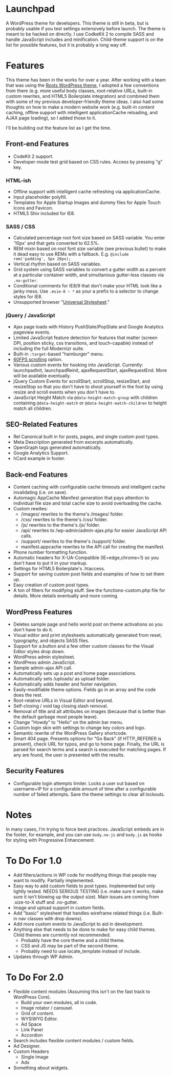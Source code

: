 Launchpad
=========

A WordPress theme for developers.  This theme is still in beta, but is probably usable if you test settings extensively before launch.  The theme is meant to be hacked on directly.  I use CodkeKit 2 to compile SASS and handle JavaScript includes and minification.  Child-theme support is on the list for possible features, but it is probably a long way off.


Features
========

This theme has been in the works for over a year.  After working with a team that was using the [Roots WordPress theme](http://roots.io), I adopted a few conventions from there (e.g. more useful body classes, root-relative URLs, built-in custom rewrites, and HTML5 Boilerplate integration) and combined them with some of my previous developer-friendly theme ideas.  I also had some thoughts on how to make a modern website work (e.g. built-in content caching, offline support with intelligent applicationCache reloading, and AJAX page loading), so I added those to it.

I'll be building out the feature list as I get the time.


## Front-end Features

* CodeKit 2 support.
* Developer-mode test grid based on CSS rules.  Access by pressing "g" key.

### HTML-ish

* Offline support with intelligent cache refreshing via applicationCache.
* Input placeholder polyfill.
* Templates for Apple Startup Images and dummy files for Apple Touch Icons and Favicon.
* HTML5 Shiv included for IE8.

### SASS / CSS

* Calculated percentage root font size based on SASS variable.  You enter '10px' and that gets converted to 62.5%.
* REM mixin based on root font size variable (see previous bullet) to make it dead easy to use REMs with a fallback.  E.g. <code>@include rem('padding', 5px 20px);</code>
* Vertical rhythm based on SASS variables.
* Grid system using SASS variables to convert a gutter width as a percent at a particular container width, and simultanious gutter-less classes via <code>.no-gutter</code>.
* Conditional comments for IE8/9 that don't make your HTML look like a janky mess.  Use <code>.msie-8 ~ *</code> as your a prefix to a selector to change styles for IE8.
* Unsupported browser "[Universal Stylesheet](https://code.google.com/p/universal-ie6-css/)."

### jQuery / JavaScript

* Ajax page loads with History PushState/PopState and Google Analytics pageview events.
* Limited JavaScript feature detection for features that matter (screen DPI, position sticky, css transitions, and touch-capable) instead of including the full Modernizr suite.
* Built-in <code>:target</code>-based "hamburger" menu.
* [60FPS scrolling](http://www.thecssninja.com/javascript/follow-up-60fps-scroll) option.
* Various custom events for hooking into JavaScript.  Currently: launchpadInit, launchpadReinit, ajaxRequestStart, ajaxRequestEnd.  More will be available eventually.
* jQuery Custom Events for scrollStart, scrollStop, resizeStart, and resizeStop so that you don't have to shoot yourself in the foot by using resize and scroll events when you don't have to.
* JavaScript Height Match via <code>@data-height-match-group</code> with children containing <code>@data-height-match</code> or <code>@data-height-match-children</code> to height match all children.


## SEO-Related Features

* Rel Canonical built in for posts, pages, and single custom post types.
* Meta Description generated from excerpts automatically.
* OpenGraph tags generated automatically.
* Google Analytics Support.
* hCard example in footer.


## Back-end Features

* Content caching with configurable cache timeouts and intelligent cache invalidating (i.e. on save).
* Automagic AppCache Manifest generation that pays attention to individual file size and total cache size to avoid overloading the cache.
* Custom rewites:
  * /images/ rewrites to the theme's /images/ folder.
  * /css/ rewrites to the theme's /css/ folder.
  * /js/ rewrites to the theme's /js/ folder.
  * /api/ rewrites to /wp-admin/admin-ajax.php for easier JavaScript API calls.
  * /support/ rewrites to the theme's /support/ folder.
  * manifest.appcache rewrites to the API call for creating the manifest.
* Phone number formatting function.
* Automatic headers for X-UA-Compatible (IE=edge,chrome=1) so you don't have to put it in your markup.
* Settings for HTML5 Boilerplate's .htaccess.
* Support for saving custom post fields and examples of how to set them up.
* Easy creation of custom post types.
* A ton of filters for modifying stuff.  See the functions-custom.php file for details.  More details eventually and more coming.


## WordPress Features

* Deletes sample page and hello world post on theme activations so you don't have to do it.
* Visual editor and print stylesheets automatically generated from reset, typography, and objects SASS files.
* Support for a.button and a few other custom classes for the Visual Editor styles drop down.
* WordPress admin stylesheet.
* WordPress admin JavaScript.
* Sample admin-ajax API call.
* Automatically sets up a post and home page associations.
* Automatically sets /uploads/ as upload folder.
* Automatically adds header and footer navigation.
* Easily-modifiable theme options.  Fields go in an array and the code does the rest.
* Root-relative URLs in Visual Editor and beyond.
* Self-closing / void tag closing slash removal.
* Removal of title and alt attributes on images (because that is better than the default garbage most people leave).
* Change "Howdy" to "Hello" on the admin bar menu.
* Custom login skin with settings to change key colors and logo.
* Semantic rewrite of the WordPress Gallery shortcode.
* Smart 404 page.  Presents options for "Go Back" (if HTTP_REFERER is present), check URL for typos, and go to home page.  Finally, the URL is parsed for search terms and a search is executed for matching pages.  If any are found, the user is presented with the results.


## Security Features

* Configurable login attempts limiter.  Locks a user out based on username+IP for a configurable amount of time after a configurable number of failed attempts.  Save the theme settings to clear all lockouts.


Notes
=====

In many cases, I'm trying to force best practices.  JavaScript embeds are in the footer, for example, and you can use <code>body.no-js</code> and <code>body.js</code> as hooks for styling with Progressive Enhancement.


To Do For 1.0
=============

* Add filters/actions in WP code for modifying things that people may want to modify. Partially implemented.
* Easy way to add custom fields to post types.  Implemented but only lightly tested.  NEEDS SERIOUS TESTING (i.e. make sure it works, make sure it isn't blowing up the output size).  Main issues are coming from .size-to-X stuff and .no-gutter.
* Image and upload support in custom fields.
* Add "basic" stylesheet that handles wireframe related things (i.e. Built-in nav classes with drop downs).
* Add more custom events to JavaScript to aid in development.
* Anything else that needs to be done to make for easy child themes.  Child themes are currently not recommended.
  * Probably have the core theme and a child theme.
  * CSS and JS may be part of the second theme.
  * Probably need to use locate_template instead of include.
* Updates through WP Admin.


To Do For 2.0
=============
* Flexible content modules (Assuming this isn't on the fast track to WordPress Core).
  * Build your own modules, all in code.
  * Image rotator / carousel.
  * Grid of content.
  * WYSIWYG Editor.
  * Ad Space
  * Link Panel
  * Accordion
* Search includes flexible content modules / custom fields.
* Ad Designer.
* Custom Headers
  * Single Image
  * Ads
* Something about widgets.